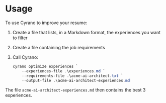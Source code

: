 # Usage

To use Cyrano to improve your resume:

1. Create a file that lists, in a Markdown format, the experiences you want to filter
1. Create a file containing the job requirements
1. Call Cyrano:

    ```powershell
    cyrano optimize experiences `
        --experiences-file .\experiences.md `
        --requirements-file .\acme-ai-architect.txt `
        --output-file .\acme-ai-architect-experiences.md
    ```

The file `acme-ai-architect-experiences.md` then contains the best 3 experiences.
